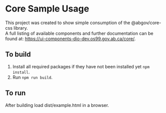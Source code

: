 # Core Sample Usage

This project was created to show simple consumption of the @abgov/core-css library.  
A full listing of available components and further documentation can be found at: https://ui-components-dio-dev.os99.gov.ab.ca/core/.

## To build

1. Install all required packages if they have not been installed yet `npm install`.
2. Run `npm run build`.

## To run

After building load dist/example.html in a browser.

